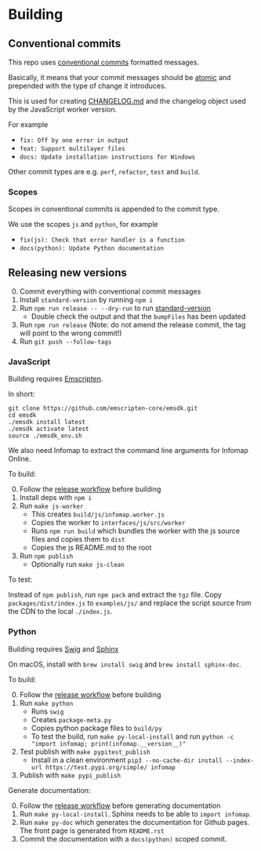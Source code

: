 # Building

## Conventional commits

This repo uses [conventional commits](https://www.conventionalcommits.org) formatted messages.

Basically, it means that your commit messages should be [atomic](https://en.wikipedia.org/wiki/Atomic_commit#Atomic_commit_convention)
and prepended with the type of change it introduces.

This is used for creating [CHANGELOG.md](CHANGELOG.md) and the changelog
object used by the JavaScript worker version.

For example

- `fix: Off by one error in output`
- `feat: Support multilayer files`
- `docs: Update installation instructions for Windows`

Other commit types are e.g. `perf`, `refactor`, `test` and `build`.

### Scopes

Scopes in conventional commits is appended to the commit type.

We use the scopes `js` and `python`, for example

- `fix(js): Check that error handler is a function`
- `docs(python): Update Python documentation`


## Releasing new versions

0. Commit everything with conventional commit messages
1. Install `standard-version` by running `npm i`
2. Run `npm run release -- --dry-run` to run [standard-version](https://github.com/conventional-changelog/standard-version)
    - Double check the output and that the `bumpFiles` has been updated
3. Run `npm run release` (Note: do not amend the release commit, the tag will point to the wrong commit!)
4. Run `git push --follow-tags`


### JavaScript

Building requires [Emscripten](https://emscripten.org/docs/getting_started/downloads.html).

In short:

```
git clone https://github.com/emscripten-core/emsdk.git
cd emsdk
./emsdk install latest
./emsdk activate latest
source ./emsdk_env.sh
```

We also need Infomap to extract the command line arguments for Infomap Online.

To build:

0. Follow the [release workflow](#releasing-new-versions) before building
1. Install deps with `npm i`
2. Run `make js-worker`
    - This creates `build/js/infomap.worker.js`
    - Copies the worker to `interfaces/js/src/worker`
    - Runs `npm run build` which bundles the worker with the js source files and copies them to `dist`
    - Copies the js README.md to the root
3. Run `npm publish`
    - Optionally run `make js-clean`

To test:

Instead of `npm publish`, run `npm pack` and extract the `tgz` file. Copy `packages/dist/index.js` to
`examples/js/` and replace the script source from the CDN to the local `./index.js`.


### Python

Building requires [Swig](http://swig.org) and [Sphinx](https://www.sphinx-doc.org)

On macOS, install with `brew install swig` and `brew install sphinx-doc`.

To build:

0. Follow the [release workflow](#releasing-new-versions) before building
1. Run `make python`
    - Runs `swig`
    - Creates `package-meta.py`
    - Copies python package files to `build/py`
    - To test the build, run `make py-local-install` and run `python -c "import infomap; print(infomap.__version__)"`
3. Test publish with `make pypitest_publish`
    - Install in a clean environment `pip3 --no-cache-dir install --index-url https://test.pypi.org/simple/ infomap`
4. Publish with `make pypi_publish`

Generate documentation:

0. Follow the [release workflow](#releasing-new-versions) before generating documentation
1. Run `make py-local-install`. Sphinx needs to be able to `import infomap`.
2. Run `make py-doc` which generates the documentation for Github pages. The front page is generated from `README.rst`
3. Commit the documentation with a `docs(python)` scoped commit.
